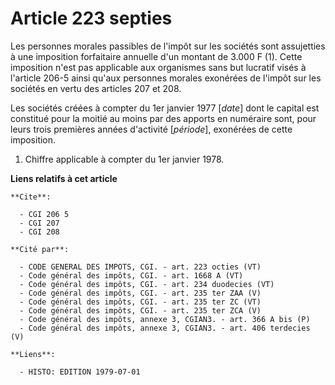 # Article 223 septies

Les personnes morales passibles de l'impôt sur les sociétés sont assujetties à une imposition forfaitaire annuelle d'un
montant de 3.000 F (1). Cette imposition n'est pas applicable aux organismes sans but lucratif visés à l'article 206-5 ainsi
qu'aux personnes morales exonérées de l'impôt sur les sociétés en vertu des articles 207 et 208.

Les sociétés créées à compter du 1er janvier 1977 [*date*] dont le capital est constitué pour la moitié au moins par des
apports en numéraire sont, pour leurs trois premières années d'activité [*période*], exonérées de cette imposition.

1)  Chiffre applicable à compter du 1er janvier 1978.

**Liens relatifs à cet article**

	**Cite**:

	  - CGI 206 5
	  - CGI 207
	  - CGI 208

	**Cité par**:

	  - CODE GENERAL DES IMPOTS, CGI. - art. 223 octies (VT)
	  - Code général des impôts, CGI. - art. 1668 A (VT)
	  - Code général des impôts, CGI. - art. 234 duodecies (VT)
	  - Code général des impôts, CGI. - art. 235 ter ZAA (V)
	  - Code général des impôts, CGI. - art. 235 ter ZC (VT)
	  - Code général des impôts, CGI. - art. 235 ter ZCA (V)
	  - Code général des impôts, annexe 3, CGIAN3. - art. 366 A bis (P)
	  - Code général des impôts, annexe 3, CGIAN3. - art. 406 terdecies (V)

	**Liens**:

	  - HISTO: EDITION 1979-07-01
